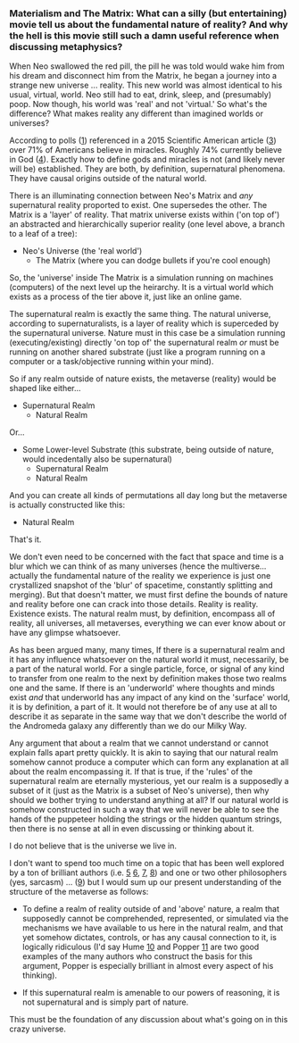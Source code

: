 ### Materialism and The Matrix: What can a silly (but entertaining) movie tell us about the fundamental nature of reality? And why the hell is this movie still such a damn useful reference when discussing metaphysics?

When Neo swallowed the red pill, the pill he was told would wake him from his dream and disconnect him from the Matrix, he began a journey into a strange new universe ... reality. This new world was almost identical to his usual, virtual, world. Neo still had to eat, drink, sleep, and (presumably) poop. Now though, his world was 'real' and not 'virtual.' So what's the difference? What makes reality any different than imagined worlds or universes?

According to polls ([1][2]) referenced in a 2015 Scientific American article ([3]) over 71% of Americans believe in miracles. Roughly 74% currently believe in God ([4]). Exactly how to define gods and miracles is not (and likely never will be) established. They are both, by definition, supernatural phenomena. They have causal origins outside of the natural world.

There is an illuminating connection between Neo's Matrix and *any* supernatural reality proported to exist. One supersedes the other. The Matrix is a 'layer' of reality. That matrix universe exists within ('on top of') an abstracted and hierarchically superior reality (one level above, a branch to a leaf of a tree):

* Neo's Universe (the 'real world')
  * The Matrix (where you can dodge bullets if you're cool enough)

So, the 'universe' inside The Matrix is a simulation running on machines (computers) of the next level up the heirarchy. It is a virtual world which exists as a process of the tier above it, just like an online game.

The supernatural realm is exactly the same thing. The natural universe, according to supernaturalists, is a layer of reality which is superceded by the supernatural universe. Nature must in this case be a simulation running (executing/existing) directly 'on top of' the supernatural realm *or* must be running on another shared substrate (just like a program running on a computer or a task/objective running within your mind).

So if any realm outside of nature exists, the metaverse (reality) would be shaped like either...

* Supernatural Realm
  * Natural Realm

Or...

* Some Lower-level Substrate (this substrate, being outside of nature, would incedentally also be supernatural)
  * Supernatural Realm
  * Natural Realm

And you can create all kinds of permutations all day long but the metaverse is actually constructed like this:

* Natural Realm

That's it.

We don't even need to be concerned with the fact that space and time is a blur which we can think of as many universes (hence the multiverse... actually the fundamental nature of the reality we experience is just one crystallized snapshot of the 'blur' of spacetime, constantly splitting and merging). But that doesn't matter, we must first define the bounds of nature and reality before one can crack into those details. Reality is reality. Existence exists. The natural realm must, by definition, encompass all of reality, all universes, all metaverses, everything we can ever know about or have any glimpse whatsoever. 

As has been argued many, many times, If there is a supernatural realm and it has any influence whatsoever on the natural world it must, necessarily, be a part of the natural world. For a single particle, force, or signal of any kind to transfer from one realm to the next by definition makes those two realms one and the same. If there is an 'underworld' where thoughts and minds exist *and* that underworld has any impact of any kind on the 'surface' world, it is by definition, a part of it. It would not therefore be of any use at all to describe it as separate in the same way that we don't describe the world of the Andromeda galaxy any differently than we do our Milky Way.

Any argument that about a realm that we cannot understand or cannot explain falls apart pretty quickly. It is akin to saying that our natural realm somehow cannot produce a computer which can form any explanation at all about the realm encompassing it. If that is true, if the 'rules' of the supernatural realm are eternally mysterious, yet our realm is a supposedly a subset of it (just as the Matrix is a subset of Neo's universe), then why should we bother trying to understand anything at all? If our natural world is somehow constructed in such a way that we will never be able to see the hands of the puppeteer holding the strings or the hidden quantum strings, then there is no sense at all in even discussing or thinking about it.

I do not believe that is the universe we live in.

I don't want to spend too much time on a topic that has been well explored by a ton of brilliant authors (i.e. [5] [6], [7], [8]) and one or two other philosophers (yes, sarcasm) ... ([9]) but I would sum up our present understanding of the structure of the metaverse as follows: 

* To define a realm of reality outside of and 'above' nature, a realm that supposedly cannot be comprehended, represented, or simulated via the mechanisms we have available to us here in the natural realm, and that yet somehow dictates, controls, or has any causal connection to it, is logically ridiculous (I'd say Hume [10] and Popper [11] are two good examples of the many authors who construct the basis for this argument, Popper is especially brilliant in almost every aspect of his thinking).

* If this supernatural realm is amenable to our powers of reasoning, it is not supernatural and is simply part of nature.

This must be the foundation of any discussion about what's going on in this crazy universe.

[1]: http://www.theharrispoll.com/
[2]: http://www.publicpolicypolling.com/main/2013/04/conspiracy-theory-poll-results-.html
[3]: https://www.scientificamerican.com/article/how-come-some-people-believe-in-the-paranormal/
[4]: http://www.theharrispoll.com/health-and-life/Americans__Belief_in_God__Miracles_and_Heaven_Declines.html
[5]: https://en.wikipedia.org/wiki/Immanuel_Kant
[6]: https://en.wikipedia.org/wiki/Bertrand_Russell
[7]: https://en.wikipedia.org/wiki/George_H._Smith
[8]: https://en.wikipedia.org/wiki/David_Hume
[9]: https://en.wikipedia.org/wiki/List_of_atheist_authors
[10]: http://www.bartleby.com/37/3/14.html
[11]: https://en.wikipedia.org/wiki/Karl_Popper